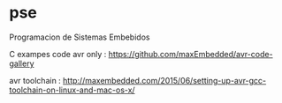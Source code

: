 # pse
Programacion de Sistemas Embebidos

C exampes code avr only : https://github.com/maxEmbedded/avr-code-gallery

avr toolchain : http://maxembedded.com/2015/06/setting-up-avr-gcc-toolchain-on-linux-and-mac-os-x/
